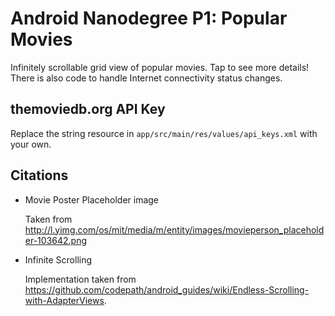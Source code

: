 # Android Nanodegree P1: Popular Movies
Infinitely scrollable grid view of popular movies. Tap to see more details! There is also code to handle Internet connectivity status changes.

## themoviedb.org API Key
Replace the string resource in `app/src/main/res/values/api_keys.xml` with your own.

## Citations
* Movie Poster Placeholder image

   Taken from http://l.yimg.com/os/mit/media/m/entity/images/movieperson_placeholder-103642.png

* Infinite Scrolling

   Implementation taken from https://github.com/codepath/android_guides/wiki/Endless-Scrolling-with-AdapterViews.